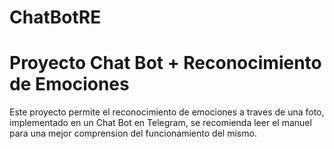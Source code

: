 # ChatBotRE
# Proyecto Chat Bot + Reconocimiento de Emociones
Este proyecto permite el reconocimiento de emociones a traves de una foto, implementado en un Chat Bot en Telegram,
 se recomienda leer el manuel para una mejor comprension del funcionamiento del mismo.
